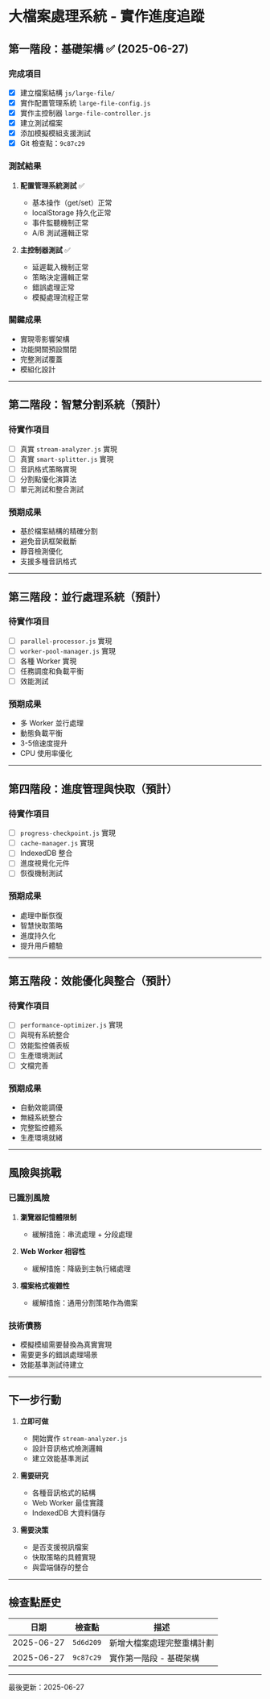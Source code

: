 # 大檔案處理系統 - 實作進度追蹤

## 第一階段：基礎架構 ✅ (2025-06-27)

### 完成項目
- [x] 建立檔案結構 `js/large-file/`
- [x] 實作配置管理系統 `large-file-config.js`
- [x] 實作主控制器 `large-file-controller.js`
- [x] 建立測試檔案
- [x] 添加模擬模組支援測試
- [x] Git 檢查點：`9c87c29`

### 測試結果
1. **配置管理系統測試** ✅
   - 基本操作（get/set）正常
   - localStorage 持久化正常
   - 事件監聽機制正常
   - A/B 測試邏輯正常

2. **主控制器測試** ✅
   - 延遲載入機制正常
   - 策略決定邏輯正常
   - 錯誤處理正常
   - 模擬處理流程正常

### 關鍵成果
- 實現零影響架構
- 功能開關預設關閉
- 完整測試覆蓋
- 模組化設計

---

## 第二階段：智慧分割系統（預計）

### 待實作項目
- [ ] 真實 `stream-analyzer.js` 實現
- [ ] 真實 `smart-splitter.js` 實現
- [ ] 音訊格式策略實現
- [ ] 分割點優化演算法
- [ ] 單元測試和整合測試

### 預期成果
- 基於檔案結構的精確分割
- 避免音訊框架截斷
- 靜音檢測優化
- 支援多種音訊格式

---

## 第三階段：並行處理系統（預計）

### 待實作項目
- [ ] `parallel-processor.js` 實現
- [ ] `worker-pool-manager.js` 實現
- [ ] 各種 Worker 實現
- [ ] 任務調度和負載平衡
- [ ] 效能測試

### 預期成果
- 多 Worker 並行處理
- 動態負載平衡
- 3-5倍速度提升
- CPU 使用率優化

---

## 第四階段：進度管理與快取（預計）

### 待實作項目
- [ ] `progress-checkpoint.js` 實現
- [ ] `cache-manager.js` 實現
- [ ] IndexedDB 整合
- [ ] 進度視覺化元件
- [ ] 恢復機制測試

### 預期成果
- 處理中斷恢復
- 智慧快取策略
- 進度持久化
- 提升用戶體驗

---

## 第五階段：效能優化與整合（預計）

### 待實作項目
- [ ] `performance-optimizer.js` 實現
- [ ] 與現有系統整合
- [ ] 效能監控儀表板
- [ ] 生產環境測試
- [ ] 文檔完善

### 預期成果
- 自動效能調優
- 無縫系統整合
- 完整監控體系
- 生產環境就緒

---

## 風險與挑戰

### 已識別風險
1. **瀏覽器記憶體限制**
   - 緩解措施：串流處理 + 分段處理

2. **Web Worker 相容性**
   - 緩解措施：降級到主執行緒處理

3. **檔案格式複雜性**
   - 緩解措施：通用分割策略作為備案

### 技術債務
- 模擬模組需要替換為真實實現
- 需要更多的錯誤處理場景
- 效能基準測試待建立

---

## 下一步行動

1. **立即可做**
   - 開始實作 `stream-analyzer.js`
   - 設計音訊格式檢測邏輯
   - 建立效能基準測試

2. **需要研究**
   - 各種音訊格式的結構
   - Web Worker 最佳實踐
   - IndexedDB 大資料儲存

3. **需要決策**
   - 是否支援視訊檔案
   - 快取策略的具體實現
   - 與雲端儲存的整合

---

## 檢查點歷史

| 日期 | 檢查點 | 描述 |
|------|--------|------|
| 2025-06-27 | `5d6d209` | 新增大檔案處理完整重構計劃 |
| 2025-06-27 | `9c87c29` | 實作第一階段 - 基礎架構 |

---

最後更新：2025-06-27